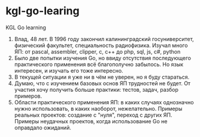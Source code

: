 # kgl-go-learing
KGL Go learning

1. Влад, 48 лет. В 1996 году закончил калининградский госуниверситет, физический факультет, специальность радиофизика.
   Изучал много ЯП: от pascal, assembler, clipper, c, c++ до php, sql, js, c#, python
2. Было две попытки изучения Go, но ввиду отсутствия последующего практического применения всё благополучно забылось.
   Но язык интересен, и изучать его тоже интересно.
3. В текущей ситуации я уже ни в чём не уверен, но я буду стараться.
4. Думаю, что с изучением базовых основ ЯП трудностей не будет. От участия хочу получить больше практики: тестов, задач, разбор примеров.
5. Области практического применения ЯП: в каких случаях однозначно нужно использовать, в каких наоборот, нежелательно.
   Примеры реальных проектов: создание с "нуля", переход с других ЯП. Примеры неудачных проектов, когда использование Go не оправдало ожиданий.
